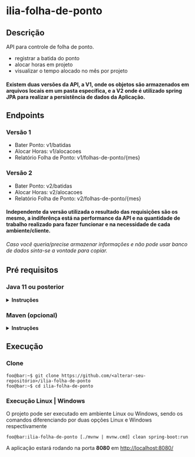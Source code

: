 # ilia-folha-de-ponto

## Descrição
API para controle de folha de ponto.
* registrar a batida do ponto 
* alocar horas em projeto 
* visualizar o tempo alocado no mês por projeto 

#### Existem duas versões da API, a V1, onde os objetos são armazenados em arquivos locais em um pasta específica, e a V2 onde é utilizado spring JPA para realizar a persistência de dados da Aplicação.

## Endpoints

### Versão 1
* Bater Ponto: v1/batidas
* Alocar Horas: v1/alocacoes
* Relatório Folha de Ponto: v1/folhas-de-ponto/{mes}

### Versão 2
* Bater Ponto: v2/batidas
* Alocar Horas: v2/alocacoes
* Relatório Folha de Ponto: v2/folhas-de-ponto/{mes}

#### Independente da versão utilizada o resultado das requisições são os mesmo, a indiferênça está na performance da API e na quantidade de trabalho realizado para fazer funcionar e na necessidade de cada ambiente/cliente.
###### _Caso você queria/precise armazenar informações e não pode usar banco de dados sinta-se a vontade para copiar._  

## Pré requisitos

### Java 11 ou posterior

<details><summary><b>Instruções</b></summary>

O Java 11 pode tanto ser instalado através da JDK contida no site
da [Oracle](https://www.oracle.com/java/technologies/javase-jdk11-downloads.html)
ou no site do [OpenJDK](https://openjdk.java.net/projects/jdk/11/)

Como alternativa é possível utilizar o [SDKMan](https://sdkman.io/)
e instalar o Java através do comando:

```console
foo@bar:~$ sdk install java <version>
```

Para listagem de todas as versões do Java disponíveis, execute o comando:

```console
foo@bar:~$ sdk list java
```

</details>

### Maven (opcional)

<details><summary><b>Instruções</b></summary>

O projeto foi concebido para que a instalação do Maven fosse opcional,
para tanto, é possível rodar as configurações do projeto após instalação
do Java pelos arquivos **mvnw.cmd** em sistemas Windows e **mvnw**
 em sistemas Unix, que interagem com o arquivo **maven-wrapper.jar**
 contido na pasta **.mvn/wrapper** na raiz do projeto.

Caso mesmo assim se deseje rodar o projeto pelo Maven na máquina,
o mesmo pode ser instalado através do [site](https://maven.apache.org/).

Como alternativa é possível utilizar o [SDKMan](https://sdkman.io/)
e instalar o Maven através do comando:

```console
foo@bar:~$ sdk install maven
```

Para listagem de todas as versões do Maven disponíveis, execute o comando:

```console
foo@bar:~$ sdk list mavel
```

</details>

## Execução

### Clone

```console
foo@bar:~$ git clone https://github.com/<alterar-seu-repositório>/ilia-folha-de-ponto
foo@bar:~$ cd ilia-folha-de-ponto
```

### Execução Linux | Windows

O projeto pode ser executado em ambiente Linux ou Windows, sendo os comandos
diferenciando por duas opções Linux e Windows respectivamente

```console
foo@bar:ilia-folha-de-ponto [./mvnw | mvnw.cmd] clean spring-boot:run
```

A aplicação estará rodando na porta **8080** em 
[http://localhost:8080/](http://localhost:8080/)
